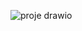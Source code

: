 ![proje drawio](https://github.com/fullan42/Bootcamper/assets/53313497/1702c6a6-5408-420d-87f0-159a36113345)
